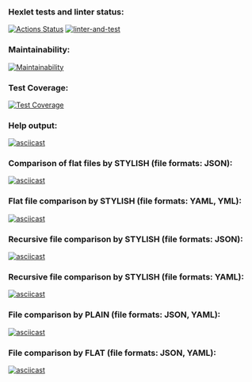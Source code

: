 ### Hexlet tests and linter status:
[![Actions Status](https://github.com/Trankvill/python-project-50/workflows/hexlet-check/badge.svg)](https://github.com/Trankvill/python-project-50/actions)
[![linter-and-test](https://github.com/Trankvill/python-project-50/actions/workflows/linter-and-test.yml/badge.svg)](https://github.com/Trankvill/python-project-50/actions/workflows/linter-and-test.yml)
### Maintainability:
[![Maintainability](https://api.codeclimate.com/v1/badges/7d4af378826c3552b926/maintainability)](https://codeclimate.com/github/Trankvill/python-project-50/maintainability)
### Test Coverage:
[![Test Coverage](https://api.codeclimate.com/v1/badges/7d4af378826c3552b926/test_coverage)](https://codeclimate.com/github/Trankvill/python-project-50/test_coverage)


### Help output:
[![asciicast](https://asciinema.org/a/WdmG6G6d1cDVk3SIFNfpjxcy6.svg)](https://asciinema.org/a/WdmG6G6d1cDVk3SIFNfpjxcy6)

### Comparison of flat files by STYLISH (file formats: JSON):
[![asciicast](https://asciinema.org/a/YCJ7YK4InOiucts38SDvAghQm.svg)](https://asciinema.org/a/YCJ7YK4InOiucts38SDvAghQm)

### Flat file comparison by STYLISH (file formats: YAML, YML):
[![asciicast](https://asciinema.org/a/SCGHFGtLfBNVip5Vyywcblwip.svg)](https://asciinema.org/a/SCGHFGtLfBNVip5Vyywcblwip)

### Recursive file comparison by STYLISH (file formats: JSON):
[![asciicast](https://asciinema.org/a/86cvPE45GuX4mTzjJyrOFeDuS.svg)](https://asciinema.org/a/86cvPE45GuX4mTzjJyrOFeDuS)

### Recursive file comparison by STYLISH (file formats: YAML):
[![asciicast](https://asciinema.org/a/ZFxD90goMVC2YweGXLB5xHVBE.svg)](https://asciinema.org/a/ZFxD90goMVC2YweGXLB5xHVBE)

### File comparison by PLAIN (file formats: JSON, YAML):
[![asciicast](https://asciinema.org/a/1wRAcYuMjdWxJTHyO53nXzslH.svg)](https://asciinema.org/a/1wRAcYuMjdWxJTHyO53nXzslH)

### File comparison by FLAT (file formats: JSON, YAML):
[![asciicast](https://asciinema.org/a/n4EFzRcb8CjZUdo2arZ4uF1KM.svg)](https://asciinema.org/a/n4EFzRcb8CjZUdo2arZ4uF1KM)
